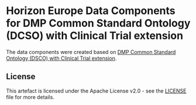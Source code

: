 # Horizon Europe Data Components for DMP Common Standard Ontology (DCSO) with Clinical Trial extension

The data components were created based on [DMP Common Standard Ontology (DSCO) with Clinical Trial extension](https://github.com/datenzee/dcso-case-study/blob/main/ct-dcso/ontology/ct-dcso.ttl). 

## License

This artefact is licensed under the Apache License v2.0 - see the [LICENSE](LICENSE) file for more details.

